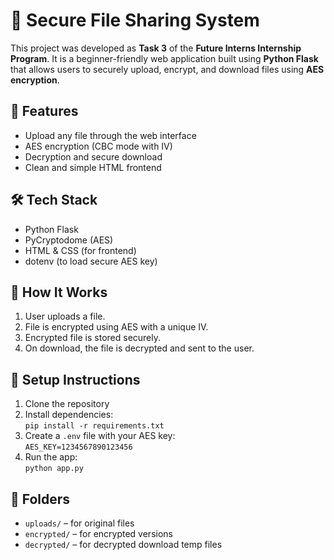 # 🔐 Secure File Sharing System

This project was developed as **Task 3** of the **Future Interns Internship Program**. It is a beginner-friendly web application built using **Python Flask** that allows users to securely upload, encrypt, and download files using **AES encryption**.

## 🚀 Features
- Upload any file through the web interface
- AES encryption (CBC mode with IV)
- Decryption and secure download
- Clean and simple HTML frontend

## 🛠️ Tech Stack
- Python Flask
- PyCryptodome (AES)
- HTML & CSS (for frontend)
- dotenv (to load secure AES key)

## 🧪 How It Works
1. User uploads a file.
2. File is encrypted using AES with a unique IV.
3. Encrypted file is stored securely.
4. On download, the file is decrypted and sent to the user.

## 🔧 Setup Instructions
1. Clone the repository  
2. Install dependencies:  
   `pip install -r requirements.txt`
3. Create a `.env` file with your AES key:  
   `AES_KEY=1234567890123456`
4. Run the app:  
   `python app.py`

## 📁 Folders
- `uploads/` – for original files
- `encrypted/` – for encrypted versions
- `decrypted/` – for decrypted download temp files
